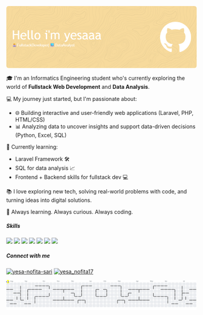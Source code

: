 <!-- ## Hello World!! i'm yesaaa👋 -->

![yesaaa](img/github-header-image.png)

<!--
**yesaaa1711/yesaaa1711** is a ✨ _special_ ✨ repository because its `README.md` (this file) appears on your GitHub profile.

Here are some ideas to get you started:

- 🔭 I’m currently working on ...
- 🌱 I’m currently learning ...
- 👯 I’m looking to collaborate on ...
- 🤔 I’m looking for help with ...
- 💬 Ask me about ...
- 📫 How to reach me: ...
- 😄 Pronouns: ...
- ⚡ Fun fact: ...
-->

🎓 I'm an Informatics Engineering student who's currently exploring the world of **Fullstack Web Development** and **Data Analysis**.

💻 My journey just started, but I'm passionate about:
- 🌐 Building interactive and user-friendly web applications (Laravel, PHP, HTML/CSS)
- 📊 Analyzing data to uncover insights and support data-driven decisions (Python, Excel, SQL)

🌱 Currently learning:
- Laravel Framework 🛠️
- SQL for data analysis 📈
- Frontend + Backend skills for fullstack dev 💻

📚 I love exploring new tech, solving real-world problems with code, and turning ideas into digital solutions.

🧠 Always learning. Always curious. Always coding.


##### Skills
<img src="https://img.shields.io/badge/HTML5-E34F26?style=for-the-badge&logo=html5&logoColor=white" /> <img src="https://img.shields.io/badge/CSS3-1572B6?style=for-the-badge&logo=css3&logoColor=white" /> <img src="https://img.shields.io/badge/JavaScript-323330?style=for-the-badge&logo=javascript&logoColor=F7DF1E" /> <img src="https://img.shields.io/badge/PHP-777BB4?style=for-the-badge&logo=php&logoColor=white" /> <img src="https://img.shields.io/badge/Laravel-FF2D20?style=for-the-badge&logo=laravel&logoColor=white" /> <img src="https://img.shields.io/badge/Python-FFD43B?style=for-the-badge&logo=python&logoColor=blue" /> <img src="https://img.shields.io/badge/MySQL-005C84?style=for-the-badge&logo=mysql&logoColor=white" />


##### Connect with me
<p align="left">
<a href="https://linkedin.com/in/yesa-nofita-sari" target="blank"><img align="center" src="https://raw.githubusercontent.com/rahuldkjain/github-profile-readme-generator/master/src/images/icons/Social/linked-in-alt.svg" alt="yesa-nofita-sari" height="30" width="40" /></a>
<a href="https://instagram.com/yesa_nofita17" target="blank"><img align="center" src="https://raw.githubusercontent.com/rahuldkjain/github-profile-readme-generator/master/src/images/icons/Social/instagram.svg" alt="yesa_nofita17" height="30" width="40" /></a>
</p>


<picture>
  <source media="(prefers-color-scheme: dark)" srcset="https://raw.githubusercontent.com/yesaaa1711/yesaaa1711/output/pacman-contribution-graph-dark.svg">
  <source media="(prefers-color-scheme: light)" srcset="https://raw.githubusercontent.com/yesaaa1711/yesaaa1711/output/pacman-contribution-graph.svg">
  <img alt="pacman contribution graph" src="https://raw.githubusercontent.com/yesaaa1711/yesaaa1711/output/pacman-contribution-graph.svg">
</picture>

###